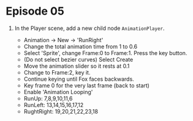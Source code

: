 # Episode 05

1. In the Player scene, add a new child node ```AnimationPlayer```.

    - Animation -> New -> 'RunRight'
    - Change the total animation time from 1 to 0.6
    - Select 'Sprite', change Frame:0 to Frame:1. Press the key button.
    - (Do not select bezier curves) Select Create
    - Move the animation slider so it rests at 0.1
    - Change to Frame:2, key it.
    - Continue keying until Fox faces backwards.
    - Key frame 0 for the very last frame (back to start)
    - Enable 'Animation Looping'
    - RunUp: 7,8,9,10,11,6
    - RunLeft: 13,14,15,16,17,12
    - RughtRight: 19,20,21,22,23,18